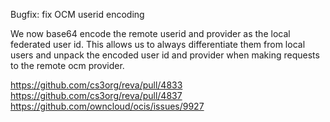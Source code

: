 Bugfix: fix OCM userid encoding

We now base64 encode the remote userid and provider as the local federated user id. This allows us to always differentiate them from local users and unpack the encoded user id and provider when making requests to the remote ocm provider.

https://github.com/cs3org/reva/pull/4833
https://github.com/cs3org/reva/pull/4837
https://github.com/owncloud/ocis/issues/9927
